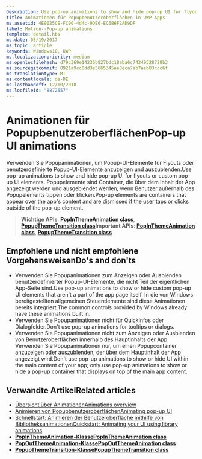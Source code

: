 ```yaml
---
Description: Use pop-up animations to show and hide pop-up UI for flyouts or custom pop-up UI elements. Pop-up elements are containers that appear over the app's content and are dismissed if the user taps or clicks outside of the pop-up element.
title: Animationen für Popupbenutzeroberflächen in UWP-Apps
ms.assetid: 4E9025CE-FC90-4d4c-9DE6-EC6B6F2AD9DF
label: Motion--Pop-up animations
template: detail.hbs
ms.date: 05/19/2017
ms.topic: article
keywords: Windows10, UWP
ms.localizationpriority: medium
ms.openlocfilehash: d79c369e14236b827bdc18aba6c74349528728b3
ms.sourcegitcommit: 8921a9cc0dd3e5665345ae8eca7ab7aeb83ccc6f
ms.translationtype: MT
ms.contentlocale: de-DE
ms.lasthandoff: 12/10/2018
ms.locfileid: "8872557"
---
```

# <a name="pop-up-ui-animations"></a><span data-ttu-id="db8ab-103">Animationen für Popupbenutzeroberflächen</span><span class="sxs-lookup"><span data-stu-id="db8ab-103">Pop-up UI animations</span></span>



<span data-ttu-id="db8ab-104">Verwenden Sie Popupanimationen, um Popup-UI-Elemente für Flyouts oder benutzerdefinierte Popup-UI-Elemente anzuzeigen und auszublenden.</span><span class="sxs-lookup"><span data-stu-id="db8ab-104">Use pop-up animations to show and hide pop-up UI for flyouts or custom pop-up UI elements.</span></span> <span data-ttu-id="db8ab-105">Popupelemente sind Container, die über dem Inhalt der App angezeigt werden und ausgeblendet werden, wenn Benutzer außerhalb des Popupelements tippen oder klicken.</span><span class="sxs-lookup"><span data-stu-id="db8ab-105">Pop-up elements are containers that appear over the app's content and are dismissed if the user taps or clicks outside of the pop-up element.</span></span>

> <span data-ttu-id="db8ab-106">**Wichtige APIs**: [**PopInThemeAnimation class**](https://msdn.microsoft.com/library/windows/apps/br210383), [**PopupThemeTransition class**](https://msdn.microsoft.com/library/windows/apps/hh969172)</span><span class="sxs-lookup"><span data-stu-id="db8ab-106">**Important APIs**: [**PopInThemeAnimation class**](https://msdn.microsoft.com/library/windows/apps/br210383), [**PopupThemeTransition class**](https://msdn.microsoft.com/library/windows/apps/hh969172)</span></span>


## <a name="dos-and-donts"></a><span data-ttu-id="db8ab-107">Empfohlene und nicht empfohlene Vorgehensweisen</span><span class="sxs-lookup"><span data-stu-id="db8ab-107">Do's and don'ts</span></span>


-   <span data-ttu-id="db8ab-108">Verwenden Sie Popupanimationen zum Anzeigen oder Ausblenden benutzerdefinierter Popup-UI-Elemente, die nicht Teil der eigentlichen App-Seite sind.</span><span class="sxs-lookup"><span data-stu-id="db8ab-108">Use pop-up animations to show or hide custom pop-up UI elements that aren't a part of the app page itself.</span></span> <span data-ttu-id="db8ab-109">In die von Windows bereitgestellten allgemeinen Steuerelemente sind diese Animationen bereits integriert.</span><span class="sxs-lookup"><span data-stu-id="db8ab-109">The common controls provided by Windows already have these animations built in.</span></span>
-   <span data-ttu-id="db8ab-110">Verwenden Sie Popupanimationen nicht für QuickInfos oder Dialogfelder.</span><span class="sxs-lookup"><span data-stu-id="db8ab-110">Don't use pop-up animations for tooltips or dialogs.</span></span>
-   <span data-ttu-id="db8ab-111">Verwenden Sie Popupanimationen nicht zum Anzeigen oder Ausblenden von Benutzeroberflächen innerhalb des Hauptinhalts der App. Verwenden Sie Popupanimationen nur, um einen Popupcontainer anzuzeigen oder auszublenden, der über dem Hauptinhalt der App angezeigt wird.</span><span class="sxs-lookup"><span data-stu-id="db8ab-111">Don't use pop-up animations to show or hide UI within the main content of your app; only use pop-up animations to show or hide a pop-up container that displays on top of the main app content.</span></span>

## <a name="related-articles"></a><span data-ttu-id="db8ab-112">Verwandte Artikel</span><span class="sxs-lookup"><span data-stu-id="db8ab-112">Related articles</span></span>

* [<span data-ttu-id="db8ab-113">Übersicht über Animationen</span><span class="sxs-lookup"><span data-stu-id="db8ab-113">Animations overview</span></span>](https://msdn.microsoft.com/library/windows/apps/mt187350)
* [<span data-ttu-id="db8ab-114">Animieren von Popupbenutzeroberflächen</span><span class="sxs-lookup"><span data-stu-id="db8ab-114">Animating pop-up UI</span></span>](https://msdn.microsoft.com/library/windows/apps/xaml/jj649433)
* [<span data-ttu-id="db8ab-115">Schnellstart: Animieren der Benutzeroberfläche mithilfe von Bibliotheksanimationen</span><span class="sxs-lookup"><span data-stu-id="db8ab-115">Quickstart: Animating your UI using library animations</span></span>](https://msdn.microsoft.com/library/windows/apps/xaml/hh452703)
* [**<span data-ttu-id="db8ab-116">PopInThemeAnimation-Klasse</span><span class="sxs-lookup"><span data-stu-id="db8ab-116">PopInThemeAnimation class</span></span>**](https://msdn.microsoft.com/library/windows/apps/br210383)
* [**<span data-ttu-id="db8ab-117">PopOutThemeAnimation-Klasse</span><span class="sxs-lookup"><span data-stu-id="db8ab-117">PopOutThemeAnimation class</span></span>**](https://msdn.microsoft.com/library/windows/apps/br210391)
* [**<span data-ttu-id="db8ab-118">PopupThemeTransition-Klasse</span><span class="sxs-lookup"><span data-stu-id="db8ab-118">PopupThemeTransition class</span></span>**](https://msdn.microsoft.com/library/windows/apps/hh969172)

 

 




